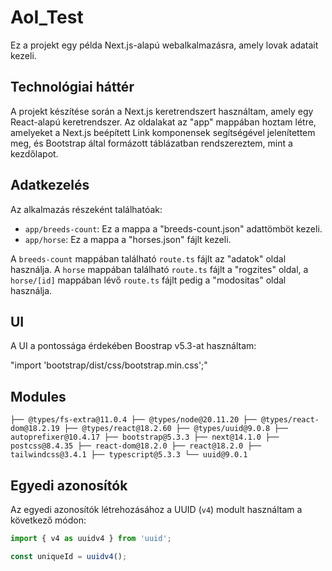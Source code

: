# AoI_Test

Ez a projekt egy példa Next.js-alapú webalkalmazásra, amely lovak adatait kezeli.

## Technológiai háttér

A projekt készítése során a Next.js keretrendszert használtam, amely egy React-alapú keretrendszer. Az oldalakat az "app" mappában hoztam létre, amelyeket a Next.js beépített Link komponensek segítségével jelenítettem meg, és Bootstrap által formázott táblázatban rendszereztem, mint a kezdőlapot.

## Adatkezelés

Az alkalmazás részeként találhatóak:

- `app/breeds-count`: Ez a mappa a "breeds-count.json" adattömböt kezeli.
- `app/horse`: Ez a mappa a "horses.json" fájlt kezeli.

A `breeds-count` mappában található `route.ts` fájlt az "adatok" oldal használja. A `horse` mappában található `route.ts` fájlt a "rogzites" oldal, a `horse/[id]` mappában lévő `route.ts` fájlt pedig a "modositas" oldal használja.

## UI

A UI a pontossága érdekében Boostrap v5.3-at használtam:

"import 'bootstrap/dist/css/bootstrap.min.css';"

## Modules

`├── @types/fs-extra@11.0.4
├── @types/node@20.11.20
├── @types/react-dom@18.2.19
├── @types/react@18.2.60
├── @types/uuid@9.0.8
├── autoprefixer@10.4.17
├── bootstrap@5.3.3
├── next@14.1.0
├── postcss@8.4.35
├── react-dom@18.2.0
├── react@18.2.0
├── tailwindcss@3.4.1
├── typescript@5.3.3
└── uuid@9.0.1`

## Egyedi azonosítók

Az egyedi azonosítók létrehozásához a UUID (`v4`) modult használtam a következő módon:

```javascript
import { v4 as uuidv4 } from 'uuid';

const uniqueId = uuidv4();


